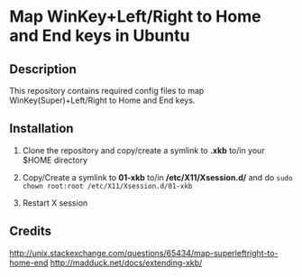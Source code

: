 # Map WinKey+Left/Right to Home and End keys in Ubuntu

## Description

This repository contains required config files to map 
WinKey(Super)+Left/Right to Home and End keys. 

## Installation

1. Clone the repository and copy/create a symlink to **.xkb** to/in your $HOME 
directory
2. Copy/Create a symlink to **01-xkb** to/in **/etc/X11/Xsession.d/** and do 
`sudo chown root:root /etc/X11/Xsession.d/01-xkb`

3. Restart X session

## Credits

http://unix.stackexchange.com/questions/65434/map-superleftright-to-home-end
http://madduck.net/docs/extending-xkb/

